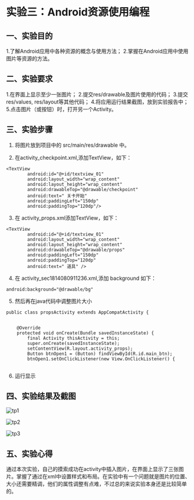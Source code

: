# 实验三：Android资源使用编程

## 一、实验目的

1.了解Android应用中各种资源的概念与使用方法；
2.掌握在Android应用中使用图片等资源的方法。

## 二、实验要求
1.在界面上显示至少一张图片；
2.提交res/drawable及图片使用的代码；
3.提交res/values, res/layout等其他代码；
4.将应用运行结果截图，放到实验报告中；
5.点击图片（或按钮）时，打开另一个Activity。

## 三、实验步骤

1. 将图片放到项目中的 src/main/res/drawable 中。

2. 在activity_checkpoint.xml,添加TextView，如下：

```
<TextView
        android:id="@+id/textview_01"
        android:layout_width="wrap_content"
        android:layout_height="wrap_content"
        android:drawableTop="@drawable/checkpoint"
        android:text=" 关卡开始"
        android:paddingLeft="150dp"
        android:paddingTop="120dp"/>
```

3. 在 activity_props.xml添加TextView，如下：

```
<TextView
        android:id="@+id/textview_01"
        android:layout_width="wrap_content"
        android:layout_height="wrap_content"
        android:drawableTop="@drawable/props"
        android:paddingLeft="150dp"
        android:paddingTop="120dp"
        android:text=" 道具" />
```

4. 在 activity_sec1814080911236.xml,添加 background 如下：

```
android:background="@drawable/bg"
```

5. 然后再在java代码中调整图片大小

```
public class propsActivity extends AppCompatActivity {


    @Override
    protected void onCreate(Bundle savedInstanceState) {
        final Activity thisActivity = this;
        super.onCreate(savedInstanceState);
        setContentView(R.layout.activity_props);
        Button btnOpen1 = (Button) findViewById(R.id.main_btn);
        btnOpen1.setOnClickListener(new View.OnClickListener() {
       
```
6. 运行显示

## 四、实验结果及截图

![tp1](https://github.com/zhanglinfeng1234/android-labs-2020/blob/master/students/sec1814080911236/2.lab.png)


![tp2](https://github.com/zhanglinfeng1234/android-labs-2020/blob/master/students/sec1814080911236/lab2.png)


![tp3](https://github.com/zhanglinfeng1234/android-labs-2020/blob/master/students/sec1814080911236/2.lab3.png)

## 五、实验心得
​       通过本次实验，自己的摸索成功在activity中插入图片，在界面上显示了三张图片。掌握了通过在xml中设置样式和布局。在实验中有一个问题就是图片的位置、大小还需要精调，他们的属性调整有点难，不过总的来说实验本身还是比较简单的。